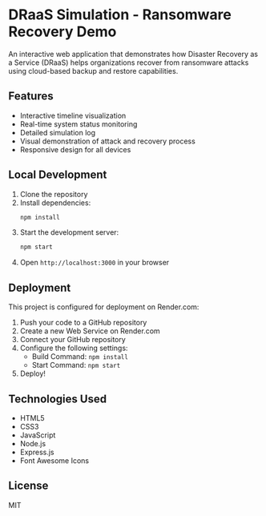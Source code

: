 # DRaaS Simulation - Ransomware Recovery Demo

An interactive web application that demonstrates how Disaster Recovery as a Service (DRaaS) helps organizations recover from ransomware attacks using cloud-based backup and restore capabilities.

## Features

- Interactive timeline visualization
- Real-time system status monitoring
- Detailed simulation log
- Visual demonstration of attack and recovery process
- Responsive design for all devices

## Local Development

1. Clone the repository
2. Install dependencies:
   ```bash
   npm install
   ```
3. Start the development server:
   ```bash
   npm start
   ```
4. Open `http://localhost:3000` in your browser

## Deployment

This project is configured for deployment on Render.com:

1. Push your code to a GitHub repository
2. Create a new Web Service on Render.com
3. Connect your GitHub repository
4. Configure the following settings:
   - Build Command: `npm install`
   - Start Command: `npm start`
5. Deploy!

## Technologies Used

- HTML5
- CSS3
- JavaScript
- Node.js
- Express.js
- Font Awesome Icons

## License

MIT 